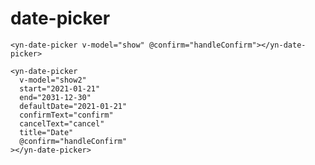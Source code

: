 # date-picker

<demo-datePicker demo="1"></demo-datePicker>
```vue
<yn-date-picker v-model="show" @confirm="handleConfirm"></yn-date-picker>
```
<demo-datePicker demo="2"></demo-datePicker>
```vue
<yn-date-picker
  v-model="show2"
  start="2021-01-21"
  end="2031-12-30"
  defaultDate="2021-01-21"
  confirmText="confirm"
  cancelText="cancel"
  title="Date"
  @confirm="handleConfirm"
></yn-date-picker>
```
